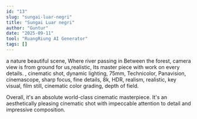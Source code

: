 ```yaml
---
id: "13"
slug: "sungai-luar-negri"
title: "Sungai Luar negri"
author: "Guntur"
date: "2025-09-11"
tool: "RuangRiung AI Generator"
tags: []
---
```

a nature beautiful scene, Where river passing in Between the forest, camera view is from ground for us,realistic, Its master piece with work on every details. , cinematic shot, dynamic lighting, 75mm, Technicolor, Panavision, cinemascope, sharp focus, fine details, 8k, HDR, realism, realistic, key visual, film still, cinematic color grading, depth of field.

Overall, it's an absolute world-class cinematic masterpiece. It's an aesthetically pleasing cinematic shot with impeccable attention to detail and impressive composition.
